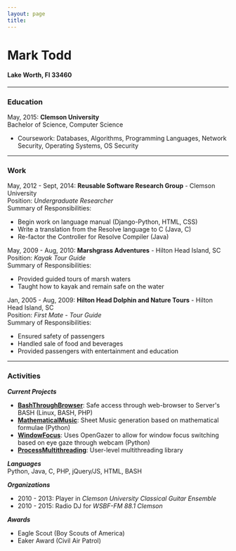```yaml
---
layout: page
title:
---
```

# Mark Todd

#### Lake Worth, Fl 33460

----

### Education
May, 2015: **Clemson University**  
Bachelor of Science, Computer Science

* Coursework: Databases, Algorithms, Programming Languages, Network Security, Operating Systems, OS Security

----

### Work

May, 2012 - Sept, 2014: **Reusable Software Research Group** - Clemson University  
Position: *Undergraduate Researcher*  
Summary of Responsibilities:

* Begin work on language manual (Django-Python, HTML, CSS)
* Write a translation from the Resolve language to C (Java, C)
* Re-factor the Controller for Resolve Compiler (Java)

May, 2009 - Aug, 2010: **Marshgrass Adventures** - Hilton Head Island, SC  
Position: *Kayak Tour Guide*  
Summary of Responsibilities:  

* Provided guided tours of marsh waters
* Taught how to kayak and remain safe on the water

Jan, 2005 - Aug, 2009: **Hilton Head Dolphin and Nature Tours** - Hilton Head Island, SC  
Position: *First Mate - Tour Guide*  
Summary of Responsibilities:

* Ensured safety of passengers
* Handled sale of food and beverages
* Provided passengers with entertainment and education

----

### Activities

***Current Projects***

* [**BashThroughBrowser**](https://github.com/30percent/BrowserBasedBash): Safe access through web-browser to Server's BASH (Linux, BASH, PHP)
* [**MathematicalMusic**](https://github.com/30percent/PythonVariableMath): Sheet Music generation based on mathematical formulae (Python)
* [**WindowFocus**](https://github.com/30percent/windowfocus): Uses OpenGazer to allow for window focus switching based on eye gaze through webcam (Python)
* [**ProcessMultithreading**](https://github.com/30percent/InProcessMultiThreading): User-level multithreading library

***Languages***  
Python, Java, C, PHP, jQuery/JS, HTML, BASH

***Organizations***

* 2010 - 2013: Player in _Clemson University Classical Guitar Ensemble_
* 2010 - 2015: Radio DJ for _WSBF-FM 88.1 Clemson_

***Awards***

* Eagle Scout (Boy Scouts of America)
* Eaker Award (Civil Air Patrol) 